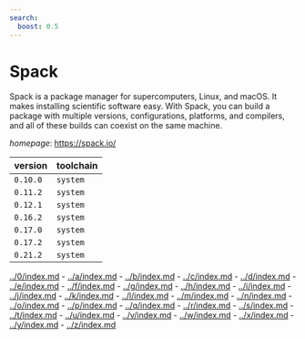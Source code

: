 ```yaml
---
search:
  boost: 0.5
---
```

# Spack

Spack is a package manager for supercomputers, Linux, and macOS. It makes installing scientific  software easy. With Spack, you can build a package with multiple versions, configurations, platforms, and compilers,  and all of these builds can coexist on the same machine.

*homepage*: <https://spack.io/>

version | toolchain
--------|----------
``0.10.0`` | ``system``
``0.11.2`` | ``system``
``0.12.1`` | ``system``
``0.16.2`` | ``system``
``0.17.0`` | ``system``
``0.17.2`` | ``system``
``0.21.2`` | ``system``

[../0/index.md](0) - [../a/index.md](a) - [../b/index.md](b) - [../c/index.md](c) - [../d/index.md](d) - [../e/index.md](e) - [../f/index.md](f) - [../g/index.md](g) - [../h/index.md](h) - [../i/index.md](i) - [../j/index.md](j) - [../k/index.md](k) - [../l/index.md](l) - [../m/index.md](m) - [../n/index.md](n) - [../o/index.md](o) - [../p/index.md](p) - [../q/index.md](q) - [../r/index.md](r) - [../s/index.md](s) - [../t/index.md](t) - [../u/index.md](u) - [../v/index.md](v) - [../w/index.md](w) - [../x/index.md](x) - [../y/index.md](y) - [../z/index.md](z)

